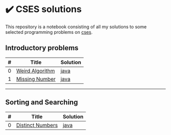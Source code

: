 # ✔️ CSES solutions

This repository is a notebook consisting of all my solutions to some selected programming problems on [cses](https://cses.fi/).

## Introductory problems

| #   | Title                                                   | Solution                                            |
| --- | ------------------------------------------------------- | --------------------------------------------------- |
| 0   | [Weird Algorithm](https://cses.fi/problemset/task/1068) | [java](./Introductory-Problems/WeirdAlgorithm.java) |
| 1   | [Missing Number](https://cses.fi/problemset/task/1083)  | [java](./Introductory-Problems/MissingNumber.java)  |

---

## Sorting and Searching

| #   | Title                                                    | Solution                                             |
| --- | -------------------------------------------------------- | ---------------------------------------------------- |
| 0   | [Distinct Numbers](https://cses.fi/problemset/task/1621) | [java](./Sorting-and-Searching/DistinctNumbers.java) |
